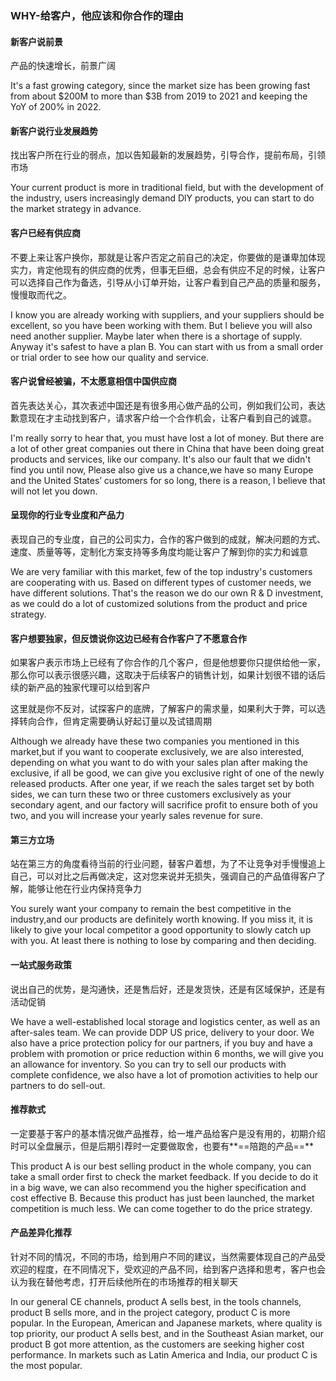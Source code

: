 ### WHY-给客户，他应该和你合作的理由

#### 新客户说前景

产品的快速增长，前景广阔

It's a fast growing category, since the market size has been growing fast from about $200M to more than $3B from 2019 to 2021 and keeping the YoY of 200% in 2022.

#### 新客户说行业发展趋势  

找出客户所在行业的弱点，加以告知最新的发展趋势，引导合作，提前布局，引领市场

Your current product is more in traditional field, but with the development of the industry, users increasingly demand DlY products, you can start to do the market strategy in advance.

#### 客户已经有供应商

不要上来让客户换你，那就是让客户否定之前自己的决定，你要做的是谦卑加体现实力，肯定他现有的供应商的优秀，但事无巨细，总会有供应不足的时候，让客户可以选择自己作为备选，引导从小订单开始，让客户看到自己产品的质量和服务，慢慢取而代之。

I know you are already working with suppliers, and your suppliers should be excellent, so you have been working with them.
But l believe you will also need another supplier. Maybe later when there is a shortage of supply. Anyway it's safest to have a plan B.
You can start with us from a small order or trial order to see how our quality and service.

#### 客户说曾经被骗，不太愿意相信中国供应商

首先表达关心，其次表述中国还是有很多用心做产品的公司，例如我们公司，表达歉意现在才主动找到客户，请求客户给一个合作机会，让客户看到自己的诚意。

I'm really sorry to hear that, you must have lost a lot of money.
But there are a lot of other great companies out there in China that have been doing great products and services, like our company.
It's also our fault that we didn't find you until now, Please also give us a chance,we have so many Europe and the United States’ customers for so long, there is a reason, l believe that will not let you down.

#### 呈现你的行业专业度和产品力

表现自己的专业度，自己的公司实力，合作的客户做到的成就，解决问题的方式、速度、质量等等，定制化方案支持等多角度均能让客户了解到你的实力和诚意

We are very familiar with this market, few of the top industry's customers are cooperating with us. Based on different types of customer needs, we have different solutions. That's the reason we do our own R & D investment, as we could do a lot of customized solutions from the product and price strategy.

#### 客户想要独家，但反馈说你这边已经有合作客户了不愿意合作

如果客户表示市场上已经有了你合作的几个客户，但是他想要你只提供给他一家，那么你可以表示很感兴趣，这取决于后续客户的销售计划，如果计划很不错的话后续的新产品的独家代理可以给到客户

这里就是你不反对，试探客户的底牌，了解客户的需求量，如果利大于弊，可以选择转向合作，但肯定需要确认好起订量以及试错周期

Although we already have these two companies you mentioned in this market,but if you want to cooperate exclusively, we are also interested, depending on what you want to do with your sales plan after making the exclusive, if all be good, we can give you exclusive right of one of the newly released products.
After one year, if we reach the sales target set by both sides, we can turn these two or three customers exclusively as your secondary agent, and our factory will sacrifice profit to ensure both of you two, and you will increase your yearly sales revenue for sure.

#### 第三方立场

站在第三方的角度看待当前的行业问题，替客户着想，为了不让竞争对手慢慢追上自己，可以对比之后再做决定，这对您来说并无损失，强调自己的产品值得客户了解，能够让他在行业内保持竞争力

You surely want your company to remain the best competitive in the industry,and our products are definitely worth knowing. If you miss it, it is likely to give your local competitor a good opportunity to slowly catch up with you. At least there is nothing to lose by comparing and then deciding.

#### 一站式服务政策

说出自己的优势，是沟通快，还是售后好，还是发货快，还是有区域保护，还是有活动促销

We have a well-established local storage and logistics center, as well as an after-sales team. We can provide DDP US price, delivery to your door.
We also have a price protection policy for our partners, if you buy and have a problem with promotion or price reduction within 6 months, we will give you an allowance for inventory.
So you can try to sell our products with complete confidence, we also have a lot of promotion activities to help our partners to do sell-out.

#### 推荐款式

一定要基于客户的基本情况做产品推荐，给一堆产品给客户是没有用的，初期介绍时可以全盘展示，但是后期引荐时一定要做取舍，也要有**==陪跑的产品==**

This product A is our best selling product in the whole company, you can take a small order first to check the market feedback.
If you decide to do it in a big wave, we can also recommend you the higher specification and cost effective B. Because this product has just been launched, the market competition is much less. We can come together to do the price strategy.

#### 产品差异化推荐

针对不同的情况，不同的市场，给到用户不同的建议，当然需要体现自己的产品受欢迎的程度，在不同情况下，受欢迎的产品不同，给到客户选择和思考，客户也会认为我在替他考虑，打开后续他所在的市场推荐的相关聊天

In our general CE channels, product A sells best, in the tools channels, product B sells more, and in the project category, product C is more popular.
In the European, American and Japanese markets, where quality is top priority, our product A sells best, and in the Southeast Asian market, our product B got more attention, as the customers are seeking higher cost performance. In markets such as Latin America and India, our product C is the most popular.